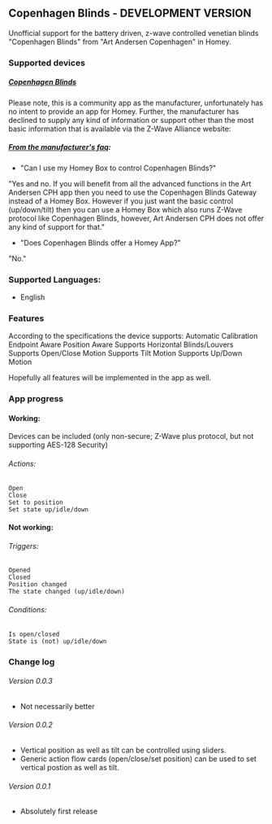 ## Copenhagen Blinds - DEVELOPMENT VERSION
Unofficial support for the battery driven, z-wave controlled venetian blinds "Copenhagen Blinds" from "Art Andersen Copenhagen" in Homey.

### Supported devices
##### [Copenhagen Blinds](https://www.byartandersencph.com/en/)
Please note, this is a community app as the manufacturer, unfortunately has no intent to provide an app for Homey.
Further, the manufacturer has declined to supply any kind of information or support other than the most basic information that is available via the Z-Wave Alliance website:

##### [From the manufacturer's faq](https://www.byartandersencph.com/en/faq/):
* \"Can I use my Homey Box to control Copenhagen Blinds?\"

\"Yes and no. If you will benefit from all the advanced functions in the Art Andersen CPH app then you need to use the Copenhagen Blinds Gateway instead of a Homey Box. However if you just want the basic control (up/down/tilt) then you can use a Homey Box which also runs Z-Wave protocol like Copenhagen Blinds, however, Art Andersen CPH does not offer any kind of support for that.\"
* \"Does Copenhagen Blinds offer a Homey App?\"

\"No.\"

### Supported Languages:
* English

### Features
According to the specifications the device supports:
 Automatic Calibration
 Endpoint Aware
 Position Aware
 Supports Horizontal Blinds/Louvers
 Supports Open/Close Motion
 Supports Tilt Motion
 Supports Up/Down Motion

Hopefully all features will be implemented in the app as well.

### App progress

#### Working:
Devices can be included (only non-secure; Z-Wave plus protocol, but not supporting AES-128 Security)

###### Actions:
    Open
    Close
    Set to position
    Set state up/idle/down

#### Not working:

###### Triggers:
    Opened
    Closed
    Position changed
    The state changed (up/idle/down)

###### Conditions:
    Is open/closed
    State is (not) up/idle/down

### Change log

###### Version 0.0.3
- Not necessarily better

###### Version 0.0.2
- Vertical position as well as tilt can be controlled using sliders.
- Generic action flow cards (open/close/set position) can be used to set vertical postion as well as tilt.

###### Version 0.0.1
- Absolutely first release
